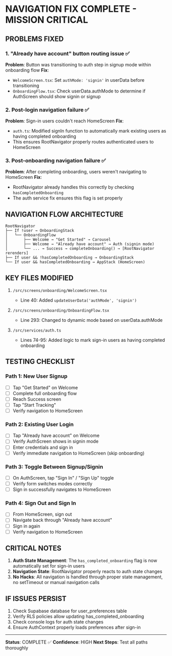 # NAVIGATION FIX COMPLETE - MISSION CRITICAL

## PROBLEMS FIXED

### 1. "Already have account" button routing issue ✅
**Problem**: Button was transitioning to auth step in signup mode within onboarding flow
**Fix**: 
- `WelcomeScreen.tsx`: Set `authMode: 'signin'` in userData before transitioning
- `OnboardingFlow.tsx`: Check userData.authMode to determine if AuthScreen should show signin or signup

### 2. Post-login navigation failure ✅
**Problem**: Sign-in users couldn't reach HomeScreen
**Fix**:
- `auth.ts`: Modified signIn function to automatically mark existing users as having completed onboarding
- This ensures RootNavigator properly routes authenticated users to HomeScreen

### 3. Post-onboarding navigation failure ✅
**Problem**: After completing onboarding, users weren't navigating to HomeScreen
**Fix**:
- RootNavigator already handles this correctly by checking `hasCompletedOnboarding`
- The auth service fix ensures this flag is set properly

## NAVIGATION FLOW ARCHITECTURE

```
RootNavigator
├── If !user → OnboardingStack
│   └── OnboardingFlow
│       ├── Welcome → "Get Started" → Carousel
│       ├── Welcome → "Already have account" → Auth (signin mode)
│       └── ... → Success → completeOnboarding() → [RootNavigator rerenders]
├── If user && !hasCompletedOnboarding → OnboardingStack
└── If user && hasCompletedOnboarding → AppStack (HomeScreen)
```

## KEY FILES MODIFIED

1. `/src/screens/onboarding/WelcomeScreen.tsx`
   - Line 40: Added `updateUserData('authMode', 'signin')`

2. `/src/screens/onboarding/OnboardingFlow.tsx`
   - Line 293: Changed to dynamic mode based on userData.authMode

3. `/src/services/auth.ts`
   - Lines 74-95: Added logic to mark sign-in users as having completed onboarding

## TESTING CHECKLIST

### Path 1: New User Signup
- [ ] Tap "Get Started" on Welcome
- [ ] Complete full onboarding flow
- [ ] Reach Success screen
- [ ] Tap "Start Tracking"
- [ ] Verify navigation to HomeScreen

### Path 2: Existing User Login
- [ ] Tap "Already have account" on Welcome
- [ ] Verify AuthScreen shows in signin mode
- [ ] Enter credentials and sign in
- [ ] Verify immediate navigation to HomeScreen (skip onboarding)

### Path 3: Toggle Between Signup/Signin
- [ ] On AuthScreen, tap "Sign In" / "Sign Up" toggle
- [ ] Verify form switches modes correctly
- [ ] Sign in successfully navigates to HomeScreen

### Path 4: Sign Out and Sign In
- [ ] From HomeScreen, sign out
- [ ] Navigate back through "Already have account"
- [ ] Sign in again
- [ ] Verify navigation to HomeScreen

## CRITICAL NOTES

1. **Auth State Management**: The `has_completed_onboarding` flag is now automatically set for sign-in users
2. **Navigation State**: RootNavigator properly reacts to auth state changes
3. **No Hacks**: All navigation is handled through proper state management, no setTimeout or manual navigation calls

## IF ISSUES PERSIST

1. Check Supabase database for user_preferences table
2. Verify RLS policies allow updating has_completed_onboarding
3. Check console logs for auth state changes
4. Ensure AuthContext properly loads preferences after sign-in

---

**Status**: COMPLETE ✅
**Confidence**: HIGH
**Next Steps**: Test all paths thoroughly